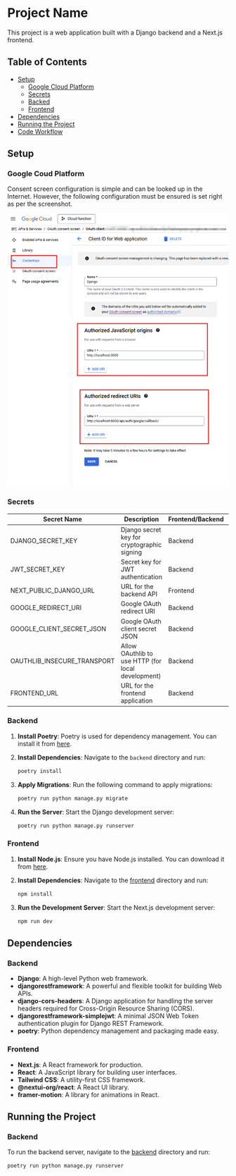 # Project Name

This project is a web application built with a Django backend and a Next.js frontend.

## Table of Contents

- [Setup](#setup)
    - [Google Cloud Platform](#google-cloud-platform) 
    - [Secrets](#secrets)
    - [Backed](#backend)
    - [Frontend](#frontend)
- [Dependencies](#dependencies)
- [Running the Project](#running-the-project)
- [Code Workflow](#code-workflow)


## Setup

### Google Coud Platform

Consent screen configuration is simple and can be looked up in the Internet. However, the following configuration must be ensured is set right as per the screenshot.

![Google Coud Platform](.github/images/google_cloud_credentials.png)

### Secrets

| Secret Name               | Description                          | Frontend/Backend | Necessity |
|---------------------------|--------------------------------------|------------------|-----------|
| DJANGO_SECRET_KEY         | Django secret key for cryptographic signing | Backend          | Required  |
| JWT_SECRET_KEY                | Secret key for JWT authentication    | Backend          | Required  |
| NEXT_PUBLIC_DJANGO_URL       | URL for the backend API              | Frontend         | Required  |
| GOOGLE_REDIRECT_URI       | Google OAuth redirect URI            | Backend          | Required  |
| GOOGLE_CLIENT_SECRET_JSON | Google OAuth client secret JSON      | Backend          | Required  |
| OAUTHLIB_INSECURE_TRANSPORT | Allow OAuthlib to use HTTP (for local development) | Backend | Optional  |
| FRONTEND_URL              | URL for the frontend application     | Backend         | Required  |


### Backend

1. **Install Poetry**: Poetry is used for dependency management. You can install it from [here](https://python-poetry.org/docs/#installation).

2. **Install Dependencies**: Navigate to the `backend` directory and run:
    ```sh
    poetry install
    ```

3. **Apply Migrations**: Run the following command to apply migrations:
    ```sh
    poetry run python manage.py migrate
    ```

4. **Run the Server**: Start the Django development server:
    ```sh
    poetry run python manage.py runserver
    ```

### Frontend

1. **Install Node.js**: Ensure you have Node.js installed. You can download it from [here](https://nodejs.org/).

2. **Install Dependencies**: Navigate to the [frontend](../../tree/main/frontend) directory and run:
    ```sh
    npm install
    ```

3. **Run the Development Server**: Start the Next.js development server:
    ```sh
    npm run dev
    ```

## Dependencies

### Backend

- **Django**: A high-level Python web framework.
- **djangorestframework**: A powerful and flexible toolkit for building Web APIs.
- **django-cors-headers**: A Django application for handling the server headers required for Cross-Origin Resource Sharing (CORS).
- **djangorestframework-simplejwt**: A minimal JSON Web Token authentication plugin for Django REST Framework.
- **poetry**: Python dependency management and packaging made easy.

### Frontend

- **Next.js**: A React framework for production.
- **React**: A JavaScript library for building user interfaces.
- **Tailwind CSS**: A utility-first CSS framework.
- **@nextui-org/react**: A React UI library.
- **framer-motion**: A library for animations in React.

## Running the Project

### Backend

To run the backend server, navigate to the [backend](../../tree/main/backend) directory and run:
```sh
poetry run python manage.py runserver
```